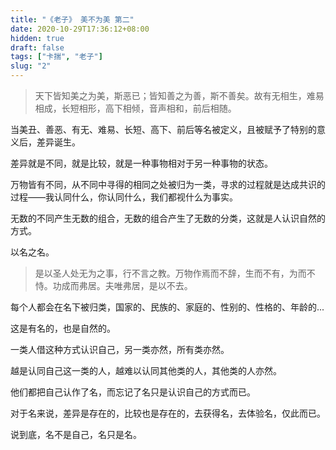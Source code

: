 ```yaml
---
title: "《老子》 美不为美 第二"
date: 2020-10-29T17:36:12+08:00
hidden: true
draft: false
tags: ["卡揣", "老子"]
slug: "2"
---
```


> 天下皆知美之为美，斯恶已；皆知善之为善，斯不善矣。故有无相生，难易相成，长短相形，高下相倾，音声相和，前后相随。

当美丑、善恶、有无、难易、长短、高下、前后等名被定义，且被赋予了特别的意义后，差异诞生。

差异就是不同，就是比较，就是一种事物相对于另一种事物的状态。

万物皆有不同，从不同中寻得的相同之处被归为一类，寻求的过程就是达成共识的过程——我认同什么，你认同什么，我们都视什么为事实。

无数的不同产生无数的组合，无数的组合产生了无数的分类，这就是人认识自然的方式。

以名之名。

> 是以圣人处无为之事，行不言之教。万物作焉而不辞，生而不有，为而不恃。功成而弗居。夫唯弗居，是以不去。

每个人都会在名下被归类，国家的、民族的、家庭的、性别的、性格的、年龄的...

这是有名的，也是自然的。

一类人借这种方式认识自己，另一类亦然，所有类亦然。

越是认同自己这一类的人，越难以认同其他类的人，其他类的人亦然。

他们都把自己认作了名，而忘记了名只是认识自己的方式而已。

对于名来说，差异是存在的，比较也是存在的，去获得名，去体验名，仅此而已。

说到底，名不是自己，名只是名。